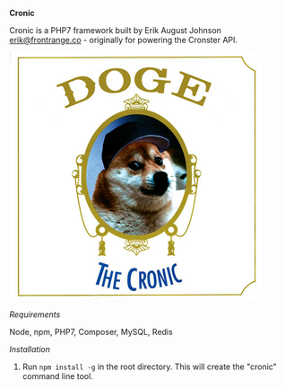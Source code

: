 **Cronic**

Cronic is a PHP7 framework built by Erik August Johnson <erik@frontrange.co> - originally for powering the Cronster API.

![Cronic](https://github.com/ErikAugust/cronic/blob/master/cronic.jpg)

*Requirements*

Node, npm, PHP7, Composer, MySQL, Redis

*Installation*

1. Run ```npm install -g``` in the root directory. This will create the "cronic" command line tool. 
